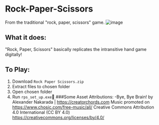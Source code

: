 # Rock-Paper-Scissors
From the traditional "rock, paper, scissors" game.
![image](https://github.com/luckyst4rdolph1n/Rock-Paper-Scissors/assets/76085005/d1872ae1-1872-4eae-af8d-13cabeb6abc5)
## What it does:
"Rock, Paper, Scissors" basically replicates the intransitive hand game digitally!
## To Play:
1. Download `Rock Paper Scissors.zip`
2. Extract files to chosen folder
3. Open chosen folder
4. Run `rps_set_up.exe`🎉
###Some Asset Attributions:
-Bye, Bye Brain! by Alexander Nakarada | https://creatorchords.com
 Music promoted on https://www.chosic.com/free-music/all/
 Creative Commons Attribution 4.0 International (CC BY 4.0)
 https://creativecommons.org/licenses/by/4.0/

